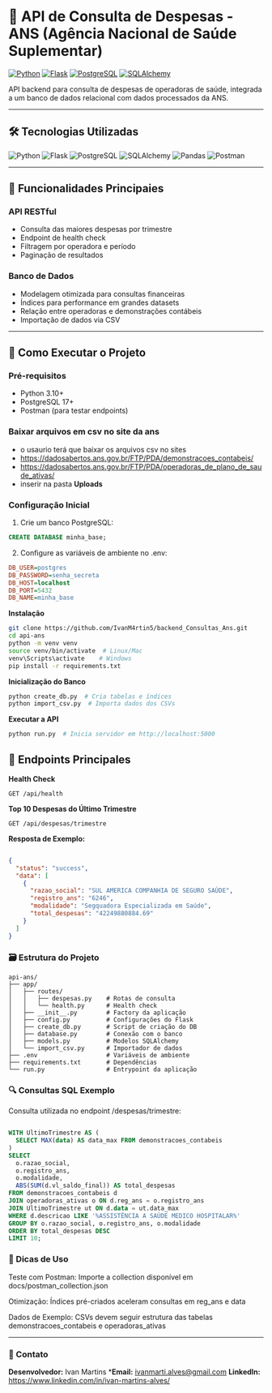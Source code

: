 # 💼 API de Consulta de Despesas - ANS (Agência Nacional de Saúde Suplementar)

[![Python](https://img.shields.io/badge/Python-3.10%2B-3776AB?logo=python)](https://www.python.org/)
[![Flask](https://img.shields.io/badge/Flask-3.0.3-000000?logo=flask)](https://flask.palletsprojects.com/)
[![PostgreSQL](https://img.shields.io/badge/PostgreSQL-17-4169E1?logo=postgresql)](https://www.postgresql.org/)
[![SQLAlchemy](https://img.shields.io/badge/SQLAlchemy-2.0.30-333333?logo=sqlalchemy)](https://www.sqlalchemy.org/)

API backend para consulta de despesas de operadoras de saúde, integrada a um banco de dados relacional com dados processados da ANS.

---

## 🛠️ Tecnologias Utilizadas

<div align="left">
  <img src="https://img.shields.io/badge/Python-3776AB?logo=python&logoColor=white" alt="Python" />
  <img src="https://img.shields.io/badge/Flask-000000?logo=flask" alt="Flask" />
  <img src="https://img.shields.io/badge/PostgreSQL-4169E1?logo=postgresql" alt="PostgreSQL" />
  <img src="https://img.shields.io/badge/SQLAlchemy-333333?logo=sqlalchemy" alt="SQLAlchemy" />
  <img src="https://img.shields.io/badge/pandas-150458?logo=pandas" alt="Pandas" />
  <img src="https://img.shields.io/badge/Postman-FF6C37?logo=postman" alt="Postman" />
</div>

---

## 🧩 Funcionalidades Principaies

### **API RESTful**
- Consulta das maiores despesas por trimestre
- Endpoint de health check
- Filtragem por operadora e período
- Paginação de resultados

### **Banco de Dados**
- Modelagem otimizada para consultas financeiras
- Índices para performance em grandes datasets
- Relação entre operadoras e demonstrações contábeis
- Importação de dados via CSV

---

## 🚀 Como Executar o Projeto

### Pré-requisitos
- Python 3.10+
- PostgreSQL 17+
- Postman (para testar endpoints)

### Baixar arquivos em csv no site da ans

- o usaurio terá que baixar os arquivos csv no sites
- https://dadosabertos.ans.gov.br/FTP/PDA/demonstracoes_contabeis/
- https://dadosabertos.ans.gov.br/FTP/PDA/operadoras_de_plano_de_saude_ativas/
- inserir na pasta **Uploads**

### Configuração Inicial
1. Crie um banco PostgreSQL:

```sql
CREATE DATABASE minha_base;
```
2. Configure as variáveis de ambiente no .env:

```ini Copy
DB_USER=postgres
DB_PASSWORD=senha_secreta
DB_HOST=localhost
DB_PORT=5432
DB_NAME=minha_base
```

**Instalação**

```bash Copy
git clone https://github.com/IvanM4rtin5/backend_Consultas_Ans.git
cd api-ans
python -m venv venv
source venv/bin/activate  # Linux/Mac
venv\Scripts\activate    # Windows
pip install -r requirements.txt
```
**Inicialização do Banco**
```bash Copy
python create_db.py  # Cria tabelas e índices
python import_csv.py  # Importa dados dos CSVs
```
**Executar a API**
```bash Copy
python run.py  # Inicia servidor em http://localhost:5000
```
## 📡 Endpoints Principales
**Health Check**
```http Copy
GET /api/health
```
**Top 10 Despesas do Último Trimestre**
```http Copy
GET /api/despesas/trimestre
```
**Resposta de Exemplo:**

```json Copy

{
  "status": "success",
  "data": [
    {
      "razao_social": "SUL AMERICA COMPANHIA DE SEGURO SAÚDE",
      "registro_ans": "6246",
      "modalidade": "Segquadora Especializada em Saúde",
      "total_despesas": "42249880884.69"
    }
  ]
}
```
### 🗃️ Estrutura do Projeto
```Copy
api-ans/
├── app/
│   ├── routes/
│   │   ├── despesas.py    # Rotas de consulta
│   │   └── health.py      # Health check
│   ├── __init__.py        # Factory da aplicação
│   ├── config.py          # Configurações do Flask
│   ├── create_db.py       # Script de criação do DB
│   ├── database.py        # Conexão com o banco
│   ├── models.py          # Modelos SQLAlchemy
│   └── import_csv.py      # Importador de dados
├── .env                   # Variáveis de ambiente
├── requirements.txt       # Dependências
└── run.py                 # Entrypoint da aplicação
```

### 🔍 Consultas SQL Exemplo
Consulta utilizada no endpoint /despesas/trimestre:

```sql Copy

WITH UltimoTrimestre AS (
  SELECT MAX(data) AS data_max FROM demonstracoes_contabeis
)
SELECT 
  o.razao_social, 
  o.registro_ans, 
  o.modalidade,
  ABS(SUM(d.vl_saldo_final)) AS total_despesas
FROM demonstracoes_contabeis d
JOIN operadoras_ativas o ON d.reg_ans = o.registro_ans
JOIN UltimoTrimestre ut ON d.data = ut.data_max
WHERE d.descricao LIKE '%ASSISTÊNCIA A SAÚDE MEDICO HOSPITALAR%'
GROUP BY o.razao_social, o.registro_ans, o.modalidade
ORDER BY total_despesas DESC
LIMIT 10;
```
### 📌 Dicas de Uso
Teste com Postman: Importe a collection disponível em docs/postman_collection.json

Otimização: Índices pré-criados aceleram consultas em reg_ans e data

Dados de Exemplo: CSVs devem seguir estrutura das tabelas demonstracoes_contabeis e operadoras_ativas

---
### 📧 Contato

**Desenvolvedor:** Ivan Martins
***Email:** ivanmarti.alves@gmail.com
**LinkedIn:** https://www.linkedin.com/in/ivan-martins-alves/
